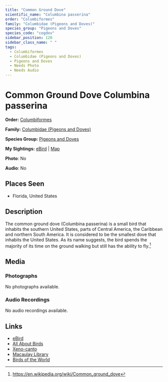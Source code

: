 ```yaml
---
title: "Common Ground Dove"
scientific_name: "Columbina passerina"
order: "Columbiformes"
family: "Columbidae (Pigeons and Doves)"
species_group: "Pigeons and Doves"
species_code: "cogdov"
sidebar_position: 120
sidebar_class_name: " "
tags: 
  - Columbiformes
  - Columbidae (Pigeons and Doves)
  - Pigeons and Doves
  - Needs Photo
  - Needs Audio
---
```


# Common Ground Dove <span className='sci_name'>Columbina passerina</span>

**Order:** [Columbiformes](/tags/columbiformes)

**Family:** [Columbidae (Pigeons and Doves)](/tags/columbidae-pigeons-and-doves)

**Species Group:** [Pigeons and Doves](/tags/pigeons-and-doves)

**My Sightings:** [eBird](https://ebird.org/lifelist?r=world&time=life&spp=cogdov) | [Map](/map?species_code=cogdov)

**Photo**: No 

**Audio**: No

## Places Seen

* Florida, United States

## Description
The common ground dove (Columbina passerina) is a small bird that inhabits the southern United States, parts of Central America, the Caribbean and northern South America. It is considered to be the smallest dove that inhabits the United States. As its name suggests, the bird spends the majority of its time on the ground walking but still has the ability to fly.[^1]

[^1]: https://en.wikipedia.org/wiki/Common_ground_dove

## Media
### Photographs
No photographs available.

### Audio Recordings
No audio recordings available.

## Links
* [eBird](https://ebird.org/species/cogdov) 
* [All About Birds](https://www.allaboutbirds.org/guide/cogdov) 
* [Xeno-canto](https://www.xeno-canto.org/species/columbina-passerina) 
* [Macaulay Library](https://search.macaulaylibrary.org/catalog?taxonCode=cogdov&sort=rating_rank_desc)
* [Birds of the World](https://birdsoftheworld.org/bow/species/cogdov)
